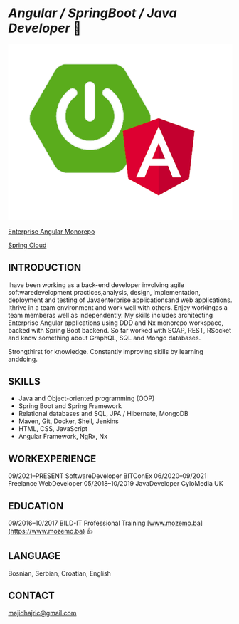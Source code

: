 # *Angular / SpringBoot / Java Developer* 👋

![image.png](assets/image.png)

[Enterprise Angular Monorepo](https://github.com/majidhajric/web-shop)

[Spring Cloud](https://github.com/majidhajric/spring-cloud-examples)

## INTRODUCTION

Ihave been working as a back-end developer involving agile softwaredevelopment practices,analysis, design, implementation, deployment and testing of Javaenterprise applicationsand web applications. Ithrive in a team environment and work well with others. Enjoy workingas a team memberas well as independently.
My skills includes architecting Enterprise Angular applications using DDD and Nx monorepo workspace, backed with Spring Boot backend.
So far worked with SOAP, REST, RSocket and know something about GraphQL, SQL and Mongo databases.

Strongthirst for knowledge. Constantly improving skills by learning anddoing.

## SKILLS

- Java and Object-oriented programming (OOP)
- Spring Boot and Spring Framework
- Relational databases and SQL, JPA / Hibernate, MongoDB
- Maven, Git, Docker, Shell, Jenkins
- HTML, CSS, JavaScript
- Angular	Framework, NgRx, Nx

## WORKEXPERIENCE

09/2021–PRESENT SoftwareDeveloper BITConEx
06/2020–09/2021 Freelance WebDeveloper
05/2018–10/2019  JavaDeveloper CyloMedia UK

## EDUCATION

09/2016–10/2017	BILD-IT Professional Training  [www.mozemo.ba](https://www.mozemo.ba) 👍

## LANGUAGE

Bosnian, Serbian, Croatian, English

## CONTACT

[majidhajric@gmail.com](mailto:majidhajric@gmail.com)

